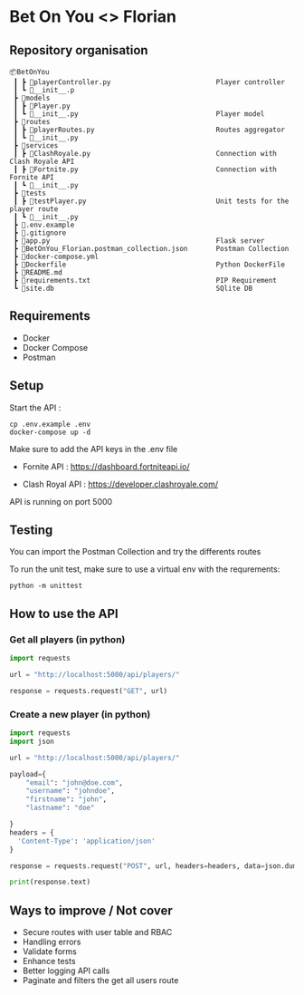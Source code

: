 # Bet On You <> Florian

## Repository organisation

```
📦BetOnYou
 ┃ ┣ 📜playerController.py                          Player controller
 ┃ ┗ 📜__init__.p
 ┣ 📂models
 ┃ ┣ 📜Player.py
 ┃ ┗ 📜__init__.py                                  Player model
 ┣ 📂routes
 ┃ ┣ 📜playerRoutes.py                              Routes aggregator
 ┃ ┗ 📜__init__.py
 ┣ 📂services
 ┃ ┣ 📜ClashRoyale.py                               Connection with Clash Royale API
 ┃ ┣ 📜Fortnite.py                                  Connection with Fornite API
 ┃ ┗ 📜__init__.py
 ┣ 📂tests
 ┃ ┣ 📜testPlayer.py                                Unit tests for the player route
 ┃ ┗ 📜__init__.py
 ┣ 📜.env.example
 ┣ 📜.gitignore
 ┣ 📜app.py                                         Flask server
 ┣ 📜BetOnYou_Florian.postman_collection.json       Postman Collection
 ┣ 📜docker-compose.yml
 ┣ 📜Dockerfile                                     Python DockerFile
 ┣ 📜README.md
 ┣ 📜requirements.txt                               PIP Requirement
 ┗ 📜site.db                                        SQlite DB
```

## Requirements

- Docker
- Docker Compose
- Postman

## Setup

Start the API :

```
cp .env.example .env
docker-compose up -d
```

Make sure to add the API keys in the .env file

- Fornite API : https://dashboard.fortniteapi.io/

- Clash Royal API : https://developer.clashroyale.com/

API is running on port 5000

## Testing

You can import the Postman Collection and try the differents routes

To run the unit test, make sure to use a virtual env with the requrements:

```
python -m unittest
```

## How to use the API

### Get all players (in python)

```python
import requests

url = "http://localhost:5000/api/players/"

response = requests.request("GET", url)
```

### Create a new player (in python)

```python
import requests
import json

url = "http://localhost:5000/api/players/"

payload={
    "email": "john@doe.com",
    "username": "johndoe",
    "firstname": "john",
    "lastname": "doe"

}
headers = {
  'Content-Type': 'application/json'
}

response = requests.request("POST", url, headers=headers, data=json.dumps(payload))

print(response.text)
```

## Ways to improve / Not cover

- Secure routes with user table and RBAC
- Handling errors
- Validate forms
- Enhance tests
- Better logging API calls
- Paginate and filters the get all users route
